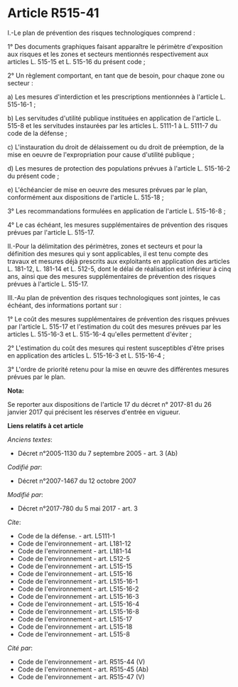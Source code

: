 # Article R515-41

I.-Le plan de prévention des risques technologiques comprend : 

1° Des documents graphiques faisant apparaître le périmètre d'exposition aux risques et les zones et secteurs mentionnés
respectivement aux articles L. 515-15 et L. 515-16 du présent code ; 

2° Un règlement comportant, en tant que de besoin, pour chaque zone ou secteur : 

a) Les mesures d'interdiction et les prescriptions mentionnées à l'article L. 515-16-1 ; 

b) Les servitudes d'utilité publique instituées en application de l'article L. 515-8 et les servitudes instaurées par les
articles L. 5111-1 à L. 5111-7 du code de la défense ; 

c) L'instauration du droit de délaissement ou du droit de préemption, de la mise en oeuvre de l'expropriation pour cause
d'utilité publique ; 

d) Les mesures de protection des populations prévues à l'article L. 515-16-2 du présent code ; 

e) L'échéancier de mise en oeuvre des mesures prévues par le plan, conformément aux dispositions de l'article L. 515-18 ; 

3° Les recommandations formulées en application de l'article L. 515-16-8 ; 

4° Le cas échéant, les mesures supplémentaires de prévention des risques prévues par l'article L. 515-17. 

II.-Pour la délimitation des périmètres, zones et secteurs et pour la définition des mesures qui y sont applicables, il est
tenu compte des travaux et mesures déjà prescrits aux exploitants en application des articles L. 181-12, L. 181-14 et L.
512-5, dont le délai de réalisation est inférieur à cinq ans, ainsi que des mesures supplémentaires de prévention des risques
prévues à l'article L. 515-17. 

III.-Au plan de prévention des risques technologiques sont jointes, le cas échéant, des informations portant sur : 

1° Le coût des mesures supplémentaires de prévention des risques prévues par l'article L. 515-17 et l'estimation du coût des
mesures prévues par les articles L. 515-16-3 et L. 515-16-4 qu'elles permettent d'éviter ; 

2° L'estimation du coût des mesures qui restent susceptibles d'être prises en application des articles L. 515-16-3 et L.
515-16-4 ; 

3° L'ordre de priorité retenu pour la mise en œuvre des différentes mesures prévues par le plan.

**Nota:**

Se reporter aux dispositions de l'article 17 du décret n° 2017-81 du 26 janvier 2017 qui précisent les réserves d'entrée en
vigueur.

**Liens relatifs à cet article**

_Anciens textes_:

  - Décret n°2005-1130 du 7 septembre 2005 - art. 3 (Ab)

_Codifié par_:

  - Décret n°2007-1467 du 12 octobre 2007

_Modifié par_:

  - Décret n°2017-780 du 5 mai 2017 - art. 3

_Cite_:

  - Code de la défense. - art. L5111-1
  - Code de l'environnement - art. L181-12
  - Code de l'environnement - art. L181-14
  - Code de l'environnement - art. L512-5
  - Code de l'environnement - art. L515-15
  - Code de l'environnement - art. L515-16
  - Code de l'environnement - art. L515-16-1
  - Code de l'environnement - art. L515-16-2
  - Code de l'environnement - art. L515-16-3
  - Code de l'environnement - art. L515-16-4
  - Code de l'environnement - art. L515-16-8
  - Code de l'environnement - art. L515-17
  - Code de l'environnement - art. L515-18
  - Code de l'environnement - art. L515-8

_Cité par_:

  - Code de l'environnement - art. R515-44 (V)
  - Code de l'environnement - art. R515-45 (Ab)
  - Code de l'environnement - art. R515-47 (V)
